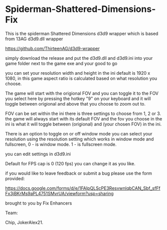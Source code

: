 # Spiderman-Shattered-Dimensions-Fix

This is the spiderman Shattered Dimensions d3d9 wrapper which is based from 13AG d3d9.dll wrapper

https://github.com/ThirteenAG/d3d9-wrapper

simply download the release and put the d3d9.dll and d3d9.ini into your game folder next to the game exe and your good to go

you can set your resolution width and height in the ini default is 1920 x 1080, in this game aspect ratio is calculated based on what resolution you choose.

The game will start with the origional FOV and you can toggle it to the FOV you select here by pressing the hotkey "9" on your keyboard and it will toggle between origional and above that you choose to zoom out to.

FOV can be set within the ini there is three settings to choose from 1, 2 or 3. the game will always start with its default FOV and the fov you choose in the ini is what it will toggle between (origional) and (your chosen FOV) in the ini.

There is an option to toggle on or off window mode you can select your resolution using the resolution setting which works in window mode and fullscreen, 0 - is window mode. 1 - is fullscreen mode.

you can edit settings in d3d9.ini 

Default for FPS cap is 0 (120 fps) you can change it as you like.

if you would like to leave feedback or submit a bug please use the form provided:

https://docs.google.com/forms/d/e/1FAIpQLScPE3ResvwnlqbCAN_Sbf_sfFfFx3jBKrMs9aPL4751SMvrUA/viewform?usp=sharing

brought to you by Fix Enhancers 

Team: 

Chip, JokerAlex21.
